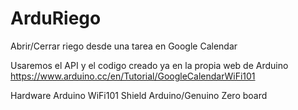 # ArduRiego
Abrir/Cerrar riego desde una tarea en Google Calendar

Usaremos el API y el codigo creado ya en la propia web de Arduino https://www.arduino.cc/en/Tutorial/GoogleCalendarWiFi101

Hardware
    Arduino WiFi101 Shield
    Arduino/Genuino Zero board 


